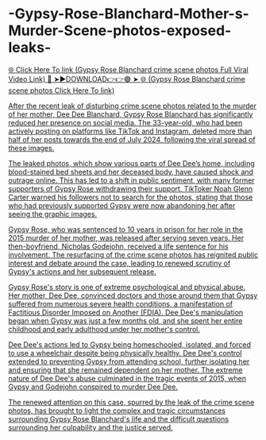 # -Gypsy-Rose-Blanchard-Mother-s-Murder-Scene-photos-exposed-leaks-
<a href="https://kyvona.cfd/wefwefef"> 🌐 Click Here To link (Gypsy Rose Blanchard crime scene photos Full Viral Video Link)
🔴 ➤►DOWNLOAD👉👉🟢 ➤  <a href="https://kyvona.cfd/wefwefef"> 🌐 (Gypsy Rose Blanchard crime scene photos Click Here To link) 

After the recent leak of disturbing crime scene photos related to the murder of her mother, Dee Dee Blanchard, Gypsy Rose Blanchard has significantly reduced her presence on social media. The 33-year-old, who had been actively posting on platforms like TikTok and Instagram, deleted more than half of her posts towards the end of July 2024, following the viral spread of these images.

The leaked photos, which show various parts of Dee Dee’s home, including blood-stained bed sheets and her deceased body, have caused shock and outrage online. This has led to a shift in public sentiment, with many former supporters of Gypsy Rose withdrawing their support. TikToker Noah Glenn Carter warned his followers not to search for the photos, stating that those who had previously supported Gypsy were now abandoning her after seeing the graphic images.

Gypsy Rose, who was sentenced to 10 years in prison for her role in the 2015 murder of her mother, was released after serving seven years. Her then-boyfriend, Nicholas Godejohn, received a life sentence for his involvement. The resurfacing of the crime scene photos has reignited public interest and debate around the case, leading to renewed scrutiny of Gypsy's actions and her subsequent release.

Gypsy Rose's story is one of extreme psychological and physical abuse. Her mother, Dee Dee, convinced doctors and those around them that Gypsy suffered from numerous severe health conditions, a manifestation of Factitious Disorder Imposed on Another (FDIA). Dee Dee's manipulation began when Gypsy was just a few months old, and she spent her entire childhood and early adulthood under her mother's control.

Dee Dee's actions led to Gypsy being homeschooled, isolated, and forced to use a wheelchair despite being physically healthy. Dee Dee's control extended to preventing Gypsy from attending school, further isolating her and ensuring that she remained dependent on her mother. The extreme nature of Dee Dee's abuse culminated in the tragic events of 2015, when Gypsy and Godejohn conspired to murder Dee Dee.

The renewed attention on this case, spurred by the leak of the crime scene photos, has brought to light the complex and tragic circumstances surrounding Gypsy Rose Blanchard's life and the difficult questions surrounding her culpability and the justice served.
